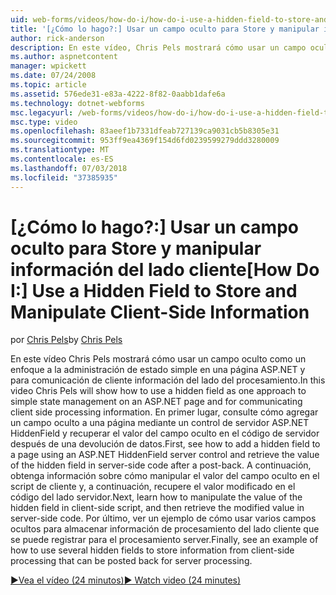 ```yaml
---
uid: web-forms/videos/how-do-i/how-do-i-use-a-hidden-field-to-store-and-manipulate-client-side-information
title: '[¿Cómo lo hago?:] Usar un campo oculto para Store y manipular información del lado cliente | Microsoft Docs'
author: rick-anderson
description: En este vídeo, Chris Pels mostrará cómo usar un campo oculto como un enfoque a la administración de estado simple en una página ASP.NET y para la comunicación del lado cliente...
ms.author: aspnetcontent
manager: wpickett
ms.date: 07/24/2008
ms.topic: article
ms.assetid: 576ede31-e83a-4222-8f82-0aabb1dafe6a
ms.technology: dotnet-webforms
msc.legacyurl: /web-forms/videos/how-do-i/how-do-i-use-a-hidden-field-to-store-and-manipulate-client-side-information
msc.type: video
ms.openlocfilehash: 83aeef1b7331dfeab727139ca9031cb5b8305e31
ms.sourcegitcommit: 953ff9ea4369f154d6fd0239599279ddd3280009
ms.translationtype: MT
ms.contentlocale: es-ES
ms.lasthandoff: 07/03/2018
ms.locfileid: "37385935"
---
```

<a name="how-do-i-use-a-hidden-field-to-store-and-manipulate-client-side-information"></a><span data-ttu-id="49783-103">[¿Cómo lo hago?:] Usar un campo oculto para Store y manipular información del lado cliente</span><span class="sxs-lookup"><span data-stu-id="49783-103">[How Do I:] Use a Hidden Field to Store and Manipulate Client-Side Information</span></span>
====================
<span data-ttu-id="49783-104">por [Chris Pels](https://twitter.com/chrispels)</span><span class="sxs-lookup"><span data-stu-id="49783-104">by [Chris Pels](https://twitter.com/chrispels)</span></span>

<span data-ttu-id="49783-105">En este vídeo Chris Pels mostrará cómo usar un campo oculto como un enfoque a la administración de estado simple en una página ASP.NET y para comunicación de cliente información del lado del procesamiento.</span><span class="sxs-lookup"><span data-stu-id="49783-105">In this video Chris Pels will show how to use a hidden field as one approach to simple state management on an ASP.NET page and for communicating client side processing information.</span></span> <span data-ttu-id="49783-106">En primer lugar, consulte cómo agregar un campo oculto a una página mediante un control de servidor ASP.NET HiddenField y recuperar el valor del campo oculto en el código de servidor después de una devolución de datos.</span><span class="sxs-lookup"><span data-stu-id="49783-106">First, see how to add a hidden field to a page using an ASP.NET HiddenField server control and retrieve the value of the hidden field in server-side code after a post-back.</span></span> <span data-ttu-id="49783-107">A continuación, obtenga información sobre cómo manipular el valor del campo oculto en el script de cliente y, a continuación, recupere el valor modificado en el código del lado servidor.</span><span class="sxs-lookup"><span data-stu-id="49783-107">Next, learn how to manipulate the value of the hidden field in client-side script, and then retrieve the modified value in server-side code.</span></span> <span data-ttu-id="49783-108">Por último, ver un ejemplo de cómo usar varios campos ocultos para almacenar información de procesamiento del lado cliente que se puede registrar para el procesamiento server.</span><span class="sxs-lookup"><span data-stu-id="49783-108">Finally, see an example of how to use several hidden fields to store information from client-side processing that can be posted back for server processing.</span></span>

[<span data-ttu-id="49783-109">&#9654;Vea el vídeo (24 minutos)</span><span class="sxs-lookup"><span data-stu-id="49783-109">&#9654; Watch video (24 minutes)</span></span>](https://channel9.msdn.com/Blogs/ASP-NET-Site-Videos/how-do-i-use-a-hidden-field-to-store-and-manipulate-client-side-information)
